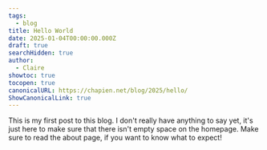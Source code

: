```yaml
---
tags:
  - blog
title: Hello World
date: 2025-01-04T00:00:00.000Z
draft: true
searchHidden: true
author:
  - Claire
showtoc: true
tocopen: true
canonicalURL: https://chapien.net/blog/2025/hello/
ShowCanonicalLink: true
---
```

This is my first post to this blog. I don't really have anything to say yet, it's just here to make sure that there isn't empty space on the homepage. Make sure to read the about page, if you want to know what to expect!
